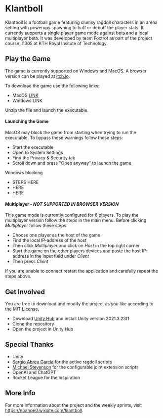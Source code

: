 # Klantboll
Klantboll is a football game featuring clumsy ragdoll characters in an arena setting with powerups spawning to buff or debuff the player stats. It currently supports a single player game mode against bots and a local multiplayer beta. It was developed by team Foxtrot as part of the project course II1305 at KTH Royal Insitute of Technology.

## Play the Game
The game is currently supported on Windows and MacOS. A browser version can be played at [itch.io](https://noahpe0.wixsite.com/klantboll/game).

To download the game use the following links:
* MacOS [LINK](https://1dce1aec-9bc8-44f3-b45e-7c01bc62bc67.filesusr.com/archives/3771f3_af4ccd2ac848405eaeb5f64e250d38ed.zip?dn=MacBuildKlantBoll.zip)
* Windows LINK

Unzip the file and launch the executable.

#### Launching the Game
MacOS may block the game from starting when trying to run the executable. To bypass these warnings follow these steps:
* Start the executable
* Open to System Settings
* Find the Privacy & Security tab
* Scroll down and press "Open anyway" to launch the game

Windows blocking
* STEPS HERE
* HERE
* HERE

#### Multiplayer - *NOT SUPPORTED IN BROWSER VERSION*
This game mode is currently configured for 6 players. To play the multiplayer version follow the steps in the main menu. Before clicking _Multiplayer_ follow these steps:
* Choose one player as the host of the game
* Find the local IP-address of the host
* Then click _Multiplayer_ and click on _Host_ in the top right corner
* Start the game on the other players devices and paste the host IP-address in the input field under _Client_
* Then press _Client_

If you are unable to connect restart the application and carefully repeat the steps above.

## Get Involved
You are free to download and modify the project as you like according to the MIT License. 
* Download [Unity Hub](https://unity.com/download) and install Unity version 2021.3.23f1
* Clone the repository
* Open the project in Unity Hub

## Special Thanks
* Unity
* [Sergio Abreu García](https://sergioabreu.me) for the active ragdoll scripts
* [Michael Stevenson](https://www.mstevenson.net/) for the configurable joint extension scripts
* OpenAI and ChatGPT
* Rocket League for the inspiration

## More Info
For more information about the project and the weekly sprints, visit https://noahpe0.wixsite.com/klantboll.
